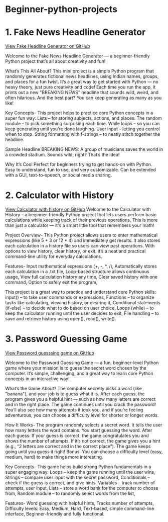 # Beginner-python-projects

# 1. Fake News Headline Generator 

<a href="https://github.com/Maryadajain/Beginner-python-projects/blob/main/Fake_Headline_Generator.py">View Fake Headline Generator on GitHub</a>

Welcome to the Fake News Headline Generator — a beginner-friendly Python project that’s all about creativity and fun!

What’s This All About?
This mini project is a simple Python program that randomly generates fictional news headlines, using Indian names, groups, and places for a fun twist. It’s a great way to get started with Python — no heavy theory, just pure creativity and code!
Each time you run the app, it prints out a new "BREAKING NEWS" headline that sounds wild, weird, and often hilarious. And the best part? You can keep generating as many as you like!

Key Concepts-
This project helps to practice core Python concepts in a super fun way:
Lists – for storing subjects, actions, and places.
The random module – to pick something surprising each time.
While loops – so you can keep generating until you're done laughing.
User input – letting you control when to stop.
String formatting with f-strings – to neatly stitch together the headline.

Sample Headline
BREAKING NEWS: A group of musicians saves the world in a crowded stadium.
Sounds wild, right? That’s the idea!

Why It’s Cool
Perfect for beginners trying to get hands-on with Python.
Easy to understand, fun to use, and very customizable.
Can be extended with a GUI, text-to-speech, or social media sharing.


# 2. Calculator with History

<a href="https://github.com/Maryadajain/Beginner-python-projects/blob/main/Calculator_with_history.py">View Calculator with history on GitHub</a>
Welcome to the Calculator with History – a beginner-friendly Python project that lets users perform basic calculations while keeping track of their previous operations. This is more than just a calculator — it's a smart little tool that remembers your math!

Project Overview-
This Python project allows users to enter mathematical expressions (like 5 + 3 or 12 * 4) and immediately get results. It also stores each calculation in a history file so users can view past operations. With options to view history, clear history, or exit, it’s a neat and practical command-line utility for everyday calculations.

Features-
Input mathematical expressions (+, -, *, /),
Automatically stores each calculation in a .txt file,
Loop-based structure allows continuous usage,
View full calculation history any time,
Clear saved history with one command,
Option to safely exit the program,

This project is a great way to practice and understand core Python skills:
input() – to take user commands or expressions,
Functions – to organize tasks like calculating, viewing history, or clearing it,
Conditional statements (if-else) – to decide what to do based on user choice,
Loops (while) – to keep the calculator running until the user decides to exit,
File handling – to save and retrieve history using open(), read(), write().


# 3. Password Guessing Game
<a href="https://github.com/Maryadajain/Beginner-python-projects/blob/main/Passwor_Guessing_Game.py">View Password guesssing game on GitHub</a>

Welcome to the Password Guessing Game — a fun, beginner-level Python game where your mission is to guess the secret word chosen by the computer. It’s simple, challenging, and a great way to learn core Python concepts in an interactive way!

What’s the Game About?
The computer secretly picks a word (like "banana"), and your job is to guess what it is. After each guess, the program gives you a helpful hint — such as how many letters are correct and in the right place. The game continues until you crack the password!
You’ll also see how many attempts it took you, and if you’re feeling adventurous, you can choose a difficulty level for shorter or longer words.

How It Works-
The program randomly selects a secret word.
It tells the user how many letters the word contains.
You start guessing the word.
After each guess:
If your guess is correct, the game congratulates you and shows the number of attempts.
If it’s not correct, the game gives you a hint (e.g., “2 letters are correct and in the correct place”).
The game keeps going until you guess it right!
Bonus: You can choose a difficulty level (easy, medium, hard) to make things more interesting.

Key Concepts-
This game helps build strong Python fundamentals in a super engaging way:
Loops – keep the game running until the user wins,
Strings – compare user input with the secret password,
Conditionals – check if the guess is correct, and give hints,
Variables – track number of attempts, user input,
Lists – store a word bank for the computer to choose from,
Random module – to randomly select words from the list,

Features-
Word guessing with helpful hints,
Tracks number of attempts,
Difficulty levels: Easy, Medium, Hard,
Text-based, simple command-line interface,
Beginner-friendly and fully functional.
